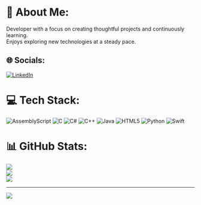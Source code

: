 # 💫 About Me:
Developer with a focus on creating thoughtful projects and continuously learning. <br>Enjoys exploring new technologies at a steady pace.


## 🌐 Socials:
[![LinkedIn](https://img.shields.io/badge/LinkedIn-%230077B5.svg?logo=linkedin&logoColor=white)](https://linkedin.com/in/emirhankartal0) 

# 💻 Tech Stack:
![AssemblyScript](https://img.shields.io/badge/assembly%20script-%23000000.svg?style=for-the-badge&logo=assemblyscript&logoColor=white) ![C](https://img.shields.io/badge/c-%2300599C.svg?style=for-the-badge&logo=c&logoColor=white) ![C#](https://img.shields.io/badge/c%23-%23239120.svg?style=for-the-badge&logo=csharp&logoColor=white) ![C++](https://img.shields.io/badge/c++-%2300599C.svg?style=for-the-badge&logo=c%2B%2B&logoColor=white) ![Java](https://img.shields.io/badge/java-%23ED8B00.svg?style=for-the-badge&logo=openjdk&logoColor=white) ![HTML5](https://img.shields.io/badge/html5-%23E34F26.svg?style=for-the-badge&logo=html5&logoColor=white) ![Python](https://img.shields.io/badge/python-3670A0?style=for-the-badge&logo=python&logoColor=ffdd54) ![Swift](https://img.shields.io/badge/swift-F54A2A?style=for-the-badge&logo=swift&logoColor=white)
# 📊 GitHub Stats:
![](https://github-readme-stats.vercel.app/api?username=emiran0&theme=dark&hide_border=true&include_all_commits=true&count_private=false)<br/>
![](https://github-readme-streak-stats.herokuapp.com/?user=emiran0&theme=dark&hide_border=true)<br/>
![](https://github-readme-stats.vercel.app/api/top-langs/?username=emiran0&theme=dark&hide_border=true&include_all_commits=true&count_private=false&layout=compact)

---
[![](https://visitcount.itsvg.in/api?id=emiran0&icon=0&color=0)](https://visitcount.itsvg.in)

<!-- Proudly created with GPRM ( https://gprm.itsvg.in ) -->